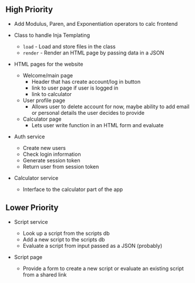 ## High Priority

- Add Modulus, Paren, and Exponentiation operators to calc frontend


- Class to handle Inja Templating
  - `load` - Load and store files in the class
  - `render` - Render an HTML page by passing data in a JSON

- HTML pages for the website
  - Welcome/main page
    - Header that has create account/log in button
    - link to user page if user is logged in
    - link to calculator
  - User profile page
    - Allows user to delete account for now, maybe ability to add email or personal details the user decides to provide
  - Calculator page
    - Lets user write function in an HTML form and evaluate

- Auth service
  - Create new users
  - Check login information
  - Generate session token
  - Return user from session token

- Calculator service
  - Interface to the calculator part of the app

## Lower Priority

- Script service
  - Look up a script from the scripts db
  - Add a new script to the scripts db
  - Evaluate a script from input passed as a JSON (probably)

- Script page
  - Provide a form to create a new script or evaluate an existing script from a shared link